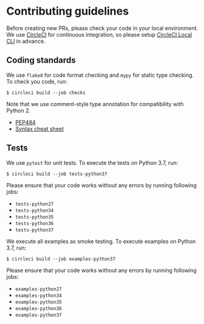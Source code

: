 # Contributing guidelines

Before creating new PRs, please check your code in your local environment.
We use [CircleCI](https://circleci.com/) for continuous integration, so please setup
[CircleCI Local CLI](https://circleci.com/docs/2.0/local-cli/) in advance.  

## Coding standards

We use `flake8` for code format checking and `mypy` for static type checking.
To check you code, run:

```
$ circleci build --job checks
```

Note that we use comment-style type annotation for compatibility with Python 2.

* [PEP484](https://www.python.org/dev/peps/pep-0484/)
* [Syntax cheat sheet](http://mypy.readthedocs.io/en/latest/cheat_sheet.html)


## Tests

We use `pytest` for unit tests. To execute the tests on Python 3.7, run:

```
$ circleci build --job tests-python37
```

Please ensure that your code works without any errors by running following jobs:

- `tests-python27`
- `tests-python34`
- `tests-python35`
- `tests-python36`
- `tests-python37`

We execute all examples as smoke testing. To execute examples on Python 3.7, run:

```
$ circleci build --job examples-python37
```

Please ensure that your code works without any errors by running following jobs:

- `examples-python27`
- `examples-python34`
- `examples-python35`
- `examples-python36`
- `examples-python37`
